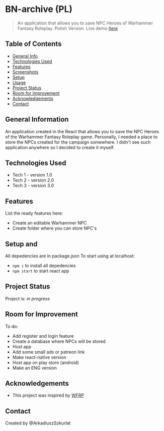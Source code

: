 # BN-archive (PL)
> An application that allows you to save NPC Heroes of Warhammer Fantasy Roleplay. Polish Version.
> Live demo [_here_](https://www.example.com).

## Table of Contents
* [General Info](#general-information)
* [Technologies Used](#technologies-used)
* [Features](#features)
* [Screenshots](#screenshots)
* [Setup](#setup)
* [Usage](#usage)
* [Project Status](#project-status)
* [Room for Improvement](#room-for-improvement)
* [Acknowledgements](#acknowledgements)
* [Contact](#contact)
<!-- * [License](#license) -->


## General Information
An application created in the React that allows you to save the NPC Heroes of the Warhammer Fantasy Roleplay game. Personally, I needed a place to store the NPCs created for the campaign somewhere. I didn't see such application anywhere so I decided to create it myself.


## Technologies Used
- Tech 1 - version 1.0
- Tech 2 - version 2.0
- Tech 3 - version 3.0


## Features
List the ready features here:
- Create an editable Warhammer NPC
- Create folder where you can store NPC's


## Setup and
All depedencies are in package.json
To start using at localhost:
- `npm i` to install all depedencies
- `npm start` to start react app


## Project Status
Project is: _in progress_ 


## Room for Improvement
To do:
- Add register and login feature
- Create a database where NPCs will be stored
- Host app 
- Add some small ads or patreon link
- Make react-native version 
- Host app on play store (android)
- Make an ENG version

## Acknowledgements
- This project was inspired by [WFRP](https://cubicle7games.com/product/warhammer-fantasy-roleplay-rulebook/)


## Contact
Created by @ArkadiuszSzkurlat


<!-- ## License -->
